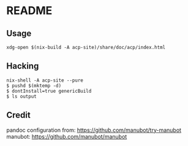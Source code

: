 # README

## Usage

```
xdg-open $(nix-build -A acp-site)/share/doc/acp/index.html
```

## Hacking

```
nix-shell -A acp-site --pure
$ pushd $(mktemp -d)
$ dontInstall=true genericBuild
$ ls output
```

## Credit

pandoc configuration from: https://github.com/manubot/try-manubot
manubot: https://github.com/manubot/manubot
